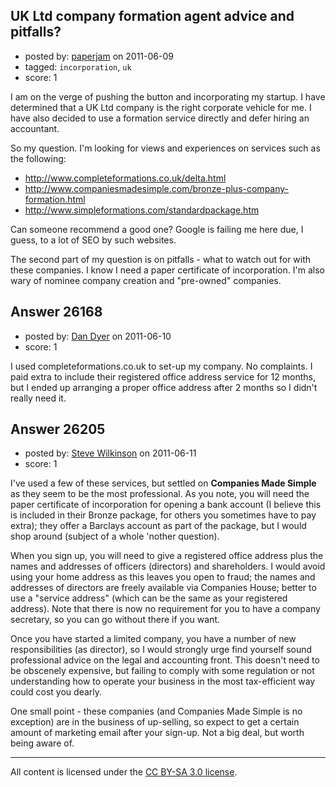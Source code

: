 ## UK Ltd company formation agent advice and pitfalls?

- posted by: [paperjam](https://stackexchange.com/users/-1/10225-paperjam) on 2011-06-09
- tagged: `incorporation`, `uk`
- score: 1

I am on the verge of pushing the button and incorporating my startup.  I have determined that a UK Ltd company is the right corporate vehicle for me.  I have also decided to use a formation service directly and defer hiring an accountant.

So my question.  I'm looking for views and experiences on services such as the following:

 * http://www.completeformations.co.uk/delta.html
 * http://www.companiesmadesimple.com/bronze-plus-company-formation.html
 * http://www.simpleformations.com/standardpackage.htm

Can someone recommend a good one?  Google is failing me here due, I guess, to a lot of SEO by such websites.

The second part of my question is on pitfalls - what to watch out for with these companies.  I know I need a paper certificate of incorporation.  I'm also wary of nominee company creation and "pre-owned" companies.


## Answer 26168

- posted by: [Dan Dyer](https://stackexchange.com/users/-1/4221-dan-dyer) on 2011-06-10
- score: 1

I used completeformations.co.uk to set-up my company.  No complaints.  I paid extra to include their registered office address service for 12 months, but I ended up arranging a proper office address after 2 months so I didn't really need it.


## Answer 26205

- posted by: [Steve Wilkinson](https://stackexchange.com/users/-1/2177-steve-wilkinson) on 2011-06-11
- score: 1

I've used a few of these services, but settled on **Companies Made Simple** as they seem to be the most professional.  As you note, you will need the paper certificate of incorporation for opening a bank account (I believe this is included in their Bronze package, for others you sometimes have to pay extra); they offer a Barclays account as part of the package, but I would shop around (subject of a whole 'nother question).

When you sign up, you will need to give a registered office address plus the names and addresses of officers (directors) and shareholders.  I would avoid using your home address as this leaves you open to fraud; the names and addresses of directors are freely available via Companies House; better to use a "service address" (which can be the same as your registered address).  Note that there is now no requirement for you to have a company secretary, so you can go without there if you want.

Once you have started a limited company, you have a number of new responsibilities (as director), so I would strongly urge find yourself sound professional advice on the legal and accounting front.  This doesn't need to be obscenely expensive, but failing to comply with some regulation or not understanding how to operate your business in the most tax-efficient way could cost you dearly.

One small point - these companies (and Companies Made Simple is no exception) are in the business of up-selling, so expect to get a certain amount of marketing email after your sign-up.  Not a big deal, but worth being aware of.



---

All content is licensed under the [CC BY-SA 3.0 license](https://creativecommons.org/licenses/by-sa/3.0/).
